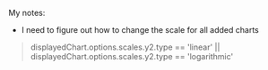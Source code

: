 My notes:

- I need to figure out how to change the scale for all added charts

> displayedChart.options.scales.y2.type == 'linear' || displayedChart.options.scales.y2.type == 'logarithmic'
